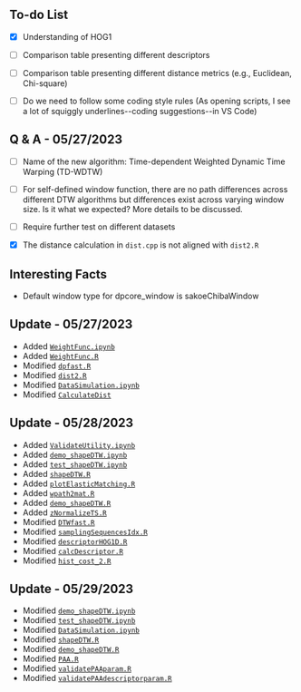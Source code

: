## To-do List
- [X] Understanding of HOG1

- [ ] Comparison table presenting different descriptors

- [ ] Comparison table presenting different distance metrics (e.g., Euclidean, Chi-square)

- [ ] Do we need to follow some coding style rules (As opening scripts, 
I see a lot of squiggly underlines--coding suggestions--in VS Code)


## Q & A - 05/27/2023

- [ ] Name of the new algorithm: Time-dependent Weighted Dynamic Time Warping (TD-WDTW)

- [ ] For self-defined window function, there are no path differences across different DTW algorithms but differences exist across varying window size. Is it what we expected? More details to be discussed.

- [ ] Require further test on different datasets

- [X] The distance calculation in ``dist.cpp`` is not aligned with ``dist2.R``

## Interesting Facts
- Default window type for dpcore_window is sakoeChibaWindow

## Update - 05/27/2023

+ Added [``WeightFunc.ipynb``](https://github.com/jianghaochu/dtw/blob/main/code/WeightFunc.ipynb)
+ Added [``WeightFunc.R``](https://github.com/jianghaochu/dtw/blob/main/code/WeightFunc.R)
+ Modified [``dpfast.R``](https://github.com/jianghaochu/dtw/blob/main/code/dpfast.R)
+ Modified [``dist2.R``](https://github.com/jianghaochu/dtw/blob/main/code/dist2.R)
+ Modified [``DataSimulation.ipynb``](https://github.com/jianghaochu/dtw/blob/main/code/DataSimulation.ipynb)
+ Modified [``CalculateDist``](https://github.com/jianghaochu/dtw/blob/main/code/CalculateDist.ipynb)


## Update - 05/28/2023

+ Added [``ValidateUtility.ipynb``](https://github.com/jianghaochu/dtw/blob/main/code/ValidateUtility.ipynb)
+ Added [``demo_shapeDTW.ipynb``](https://github.com/jianghaochu/dtw/blob/main/code/demo_shapeDTW.ipynb)
+ Added [``test_shapeDTW.ipynb``](https://github.com/jianghaochu/dtw/blob/main/code/test_shapeDTW.ipynb)
+ Added [``shapeDTW.R``](https://github.com/jianghaochu/dtw/blob/main/code/shapeDTW_translate/shapeDTW.R)
+ Added [``plotElasticMatching.R``](https://github.com/jianghaochu/dtw/blob/main/code/shapeDTW_translate/plotElasticMatching.R)
+ Added [``wpath2mat.R``](https://github.com/jianghaochu/dtw/blob/main/code/shapeDTW_translate/wpath2mat.R)
+ Added [``demo_shapeDTW.R``](https://github.com/jianghaochu/dtw/blob/main/code/shapeDTW_translate/demo_shapeDTW.R)
+ Added [``zNormalizeTS.R``](https://github.com/jianghaochu/dtw/blob/main/code/shapeDTW_translate/zNormalizeTS.R)
+ Modified [``DTWfast.R``](https://github.com/jianghaochu/dtw/blob/main/code/shapeDTW_translate/DTWfast.R)
+ Modified [``samplingSequencesIdx.R``](https://github.com/jianghaochu/dtw/blob/main/code/shapeDTW_translate/samplingSequencesIdx.R)
+ Modified [``descriptorHOG1D.R``](https://github.com/jianghaochu/dtw/blob/main/code/shapeDTW_translate/descriptorHOG1D.R)
+ Modified [``calcDescriptor.R``](https://github.com/jianghaochu/dtw/blob/main/code/shapeDTW_translate/calcDescriptor.R)
+ Modified [``hist_cost_2.R``](https://github.com/jianghaochu/dtw/blob/main/code/shapeDTW_translate/hist_cost_2.R)

## Update - 05/29/2023
+ Modified [``demo_shapeDTW.ipynb``](https://github.com/jianghaochu/dtw/blob/main/code/demo_shapeDTW.ipynb)
+ Modified [``test_shapeDTW.ipynb``](https://github.com/jianghaochu/dtw/blob/main/code/test_shapeDTW.ipynb)
+ Modified [``DataSimulation.ipynb``](https://github.com/jianghaochu/dtw/blob/main/code/DataSimulation.ipynb)
+ Modified [``shapeDTW.R``](https://github.com/jianghaochu/dtw/blob/main/code/shapeDTW_translate/shapeDTW.R)
+ Modified [``demo_shapeDTW.R``](https://github.com/jianghaochu/dtw/blob/main/code/shapeDTW_translate/demo_shapeDTW.R)
+ Modified [``PAA.R``](https://github.com/jianghaochu/dtw/blob/main/code/shapeDTW_translate/PAA.R)
+ Modified [``validatePAAparam.R``](https://github.com/jianghaochu/dtw/blob/main/code/shapeDTW_translate/validatePAAparam.R)
+ Modified [``validatePAAdescriptorparam.R``](https://github.com/jianghaochu/dtw/blob/main/code/shapeDTW_translate/validatePAAdescriptorparam.R)
